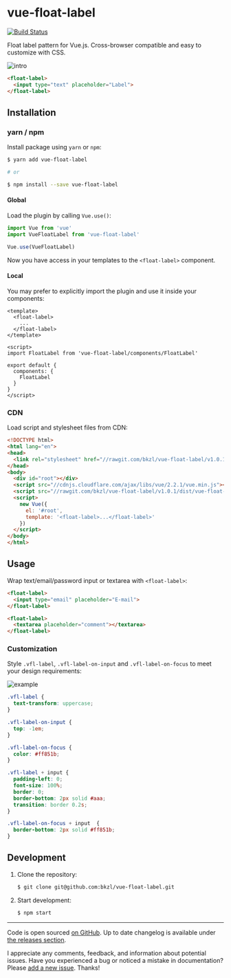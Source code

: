 # vue-float-label

[![Build Status](https://travis-ci.org/bkzl/vue-float-label.svg?branch=master)](https://travis-ci.org/bkzl/vue-float-label)

Float label pattern for Vue.js. Cross-browser compatible and easy to customize
with CSS.

![intro](https://github.com/bkzl/vue-float-label/blob/master/demo/intro.gif)

```html
<float-label>
  <input type="text" placeholder="Label">
</float-label>
```

## Installation

### yarn / npm

Install package using `yarn` or `npm`:

```sh
$ yarn add vue-float-label

# or

$ npm install --save vue-float-label
```

#### Global

Load the plugin by calling `Vue.use()`:

```js
import Vue from 'vue'
import VueFloatLabel from 'vue-float-label'

Vue.use(VueFloatLabel)
```

Now you have access in your templates to the `<float-label>` component.

#### Local

You may prefer to explicitly import the plugin and use it inside your components:

```vue
<template>
  <float-label>
    ...
  </float-label>
</template>

<script>
import FloatLabel from 'vue-float-label/components/FloatLabel'

export default {
  components: {
    FloatLabel
  }
}
</script>
```

### CDN

Load script and stylesheet files from CDN:

```html
<!DOCTYPE html>
<html lang="en">
<head>
  <link rel="stylesheet" href="//rawgit.com/bkzl/vue-float-label/v1.0.1/dist/vue-float-label.css">
</head>
<body>
  <div id="root"></div>
  <script src="//cdnjs.cloudflare.com/ajax/libs/vue/2.2.1/vue.min.js"></script>
  <script src="//rawgit.com/bkzl/vue-float-label/v1.0.1/dist/vue-float-label.js"></script>
  <script>
    new Vue({
      el: '#root',
      template: '<float-label>...</float-label>'
    })
  </script>
</body>
</html>
```

## Usage

Wrap text/email/password input or textarea with `<float-label>`:

```html
<float-label>
  <input type="email" placeholder="E-mail">
</float-label>

<float-label>
  <textarea placeholder="comment"></textarea>
</float-label>
```

### Customization

Style `.vfl-label`, `.vfl-label-on-input` and `.vfl-label-on-focus`
to meet your design requirements:

![example](https://github.com/bkzl/vue-float-label/blob/master/demo/example.gif)

```css
.vfl-label {
  text-transform: uppercase;
}

.vfl-label-on-input {
  top: -1em;
}

.vfl-label-on-focus {
  color: #ff851b;
}

.vfl-label + input {
  padding-left: 0;
  font-size: 100%;
  border: 0;
  border-bottom: 2px solid #aaa;
  transition: border 0.2s;
}

.vfl-label-on-focus + input  {
  border-bottom: 2px solid #ff851b;
}
```

## Development

1. Clone the repository:

    ```sh
    $ git clone git@github.com:bkzl/vue-float-label.git
    ```

2. Start development:

    ```sh
    $ npm start
    ```

* * *

Code is open sourced [on GitHub](https://github.com/bkzl/vue-float-label). Up to date changelog is available under [the releases section](https://github.com/bkzl/vue-float-label/releases).

I appreciate any comments, feedback, and information about potential issues. Have you experienced a bug or noticed a mistake in documentation? Please [add a new issue](https://github.com/bkzl/vue-float-label/issues). Thanks!
